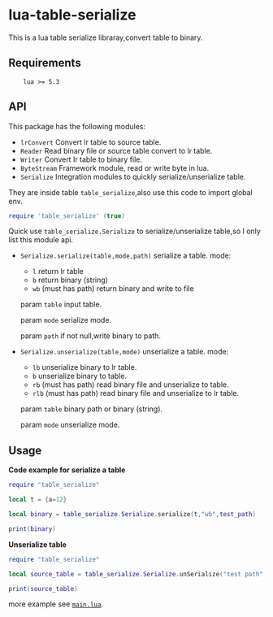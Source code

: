 lua-table-serialize
==========

This is a lua table serialize libraray,convert table to binary.

Requirements
------------
        lua >= 5.3

API
---

This package has the following modules:
  * `lrConvert`
  Convert lr table to source table.
  * `Reader`
   Read binary file or source table convert to lr table.
  * `Writer`
   Convert Ir table to binary file.
  * `ByteStream`
    Framework module, read or write byte in lua.
  * `Serialize`
    Integration modules to quickly serialize/unserialize table.
  
They are inside table `table_serialize`,also use this code to import global env.
```lua
require 'table_serialize' (true)
```

Quick use `table_serialize.Serialize` to serialize/unserialize table,so I only list this module api.
 
* `Serialize.serialize(table,mode,path)`
serialize a table.
mode:
    * `l` return lr table
    * `b` return binary (string)
    * `wb` (must has path) return binary and write to file

    param `table` input table.

    param `mode` serialize mode.

    param `path` if not null,write binary to path.


* `Serialize.unserialize(table,mode)`
unserialize a table.
mode:
    * `lb` unserialize binary to lr table.
    * `b` unserialize binary to table.
    * `rb` (must has path) read binary file and unserialize to table.
    * `rlb` (must has path) read binary file and unserialize to lr table.
 
    param `table` binary path or binary (string).

    param `mode` unserialize mode.


Usage
--------

**Code example for serialize a table**
```lua
require "table_serialize" 

local t = {a=12}

local binary = table_serialize.Serialize.serialize(t,"wb",test_path)

print(binary)

```


**Unserialize table**


```lua
require "table_serialize" 

local source_table = table_serialize.Serialize.unSerialize("test path","rb")

print(source_table)

```
more example see [`main.lua`](https://github.com/dingyi222666/lua-table-serialize/blob/main/main.lua).

